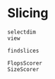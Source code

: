 # Slicing

```@docs
selectdim
view
```

```@docs
findslices
```

```@docs
FlopsScorer
SizeScorer
```
